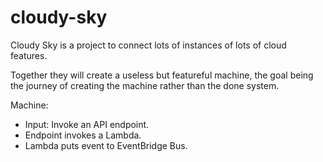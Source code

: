 # cloudy-sky

Cloudy Sky is a project to connect lots of instances of lots of cloud features.

Together they will create a useless but featureful machine, the goal being the journey of creating the machine rather than the done system.

Machine:
* Input: Invoke an API endpoint.
* Endpoint invokes a Lambda.
* Lambda puts event to EventBridge Bus.

